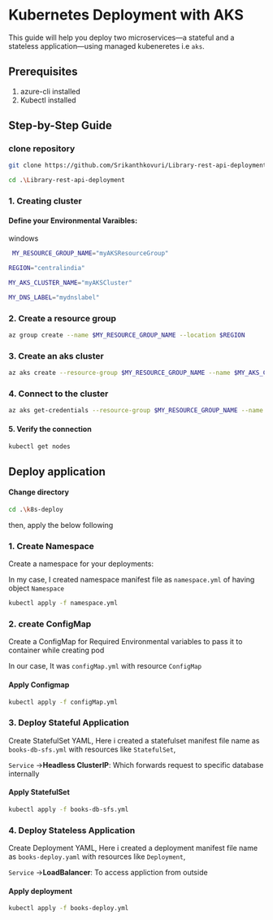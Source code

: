 # Kubernetes Deployment with AKS

This guide will help you deploy two microservices—a stateful and a stateless application—using managed kubeneretes i.e `aks`.

## Prerequisites

1. azure-cli installed
2. Kubectl installed

## Step-by-Step Guide

### clone repository
```bash
git clone https://github.com/Srikanthkovuri/Library-rest-api-deployment.git
```
```bash
cd .\Library-rest-api-deployment
```

### 1. Creating cluster

#### Define your Environmental Varaibles:

windows
```bash
 MY_RESOURCE_GROUP_NAME="myAKSResourceGroup"
 ```
 ```bash
 REGION="centralindia"
 ```
 ```bash
 MY_AKS_CLUSTER_NAME="myAKSCluster"
 ```
 ```bash
 MY_DNS_LABEL="mydnslabel"
```
### 2. Create a resource group
```bash
az group create --name $MY_RESOURCE_GROUP_NAME --location $REGION
```
### 3. Create an aks cluster
```bash
az aks create --resource-group $MY_RESOURCE_GROUP_NAME --name $MY_AKS_CLUSTER_NAME --node-count 1 --generate-ssh-keys
```
### 4. Connect to the cluster
```bash
az aks get-credentials --resource-group $MY_RESOURCE_GROUP_NAME --name $MY_AKS_CLUSTER_NAME
```
#### 5. Verify the connection
```bash
kubectl get nodes
```
## Deploy application
#### Change directory
```bash
cd .\k8s-deploy
```
then, apply the below following

### 1. Create Namespace
Create a namespace for your deployments:

In my case, I created namespace manifest file as `namespace.yml` of having object `Namespace`
```bash
kubectl apply -f namespace.yml
```
### 2. create ConfigMap
Create a ConfigMap for Required Environmental variables to pass it to container while creating pod

In our case, It was `configMap.yml` with resource `ConfigMap`
#### Apply Configmap
```bash
kubectl apply -f configMap.yml
```
### 3. Deploy Stateful Application
Create StatefulSet YAML, Here i created a statefulset manifest file name as `books-db-sfs.yml`
with resources like `StatefulSet`,

 `Service` ->**Headless ClusterIP**: Which forwards request to specific database internally
#### Apply StatefulSet
```bash
kubectl apply -f books-db-sfs.yml
```
### 4. Deploy Stateless Application
Create Deployment YAML, Here i created a deployment manifest file name as `books-deploy.yaml` 
with resources like `Deployment`, 

`Service` ->**LoadBalancer**: To access appliction from outside

#### Apply deployment
```bash
kubectl apply -f books-deploy.yml
```


